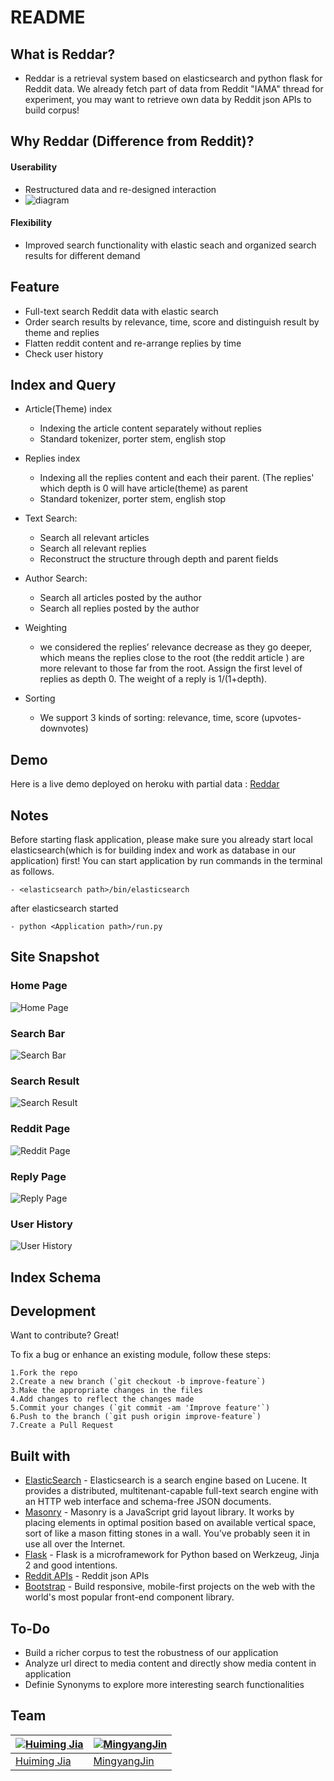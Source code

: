 # README

## What is Reddar?
* Reddar is a retrieval system based on elasticsearch and python flask for Reddit data. We already fetch part of data from Reddit "IAMA" thread for experiment, you may want to retrieve own data by Reddit json APIs to build corpus!

## Why Reddar (Difference from Reddit)?
#### Userability 
- Restructured data and re-designed interaction
- ![diagram](https://github.com/HuimingJia/Reddar/blob/master/images/Structure.png)

#### Flexibility
- Improved search functionality with elastic seach and organized search results for different demand

## Feature
 - Full-text search Reddit data with elastic search
 - Order search results by relevance, time, score and distinguish result by theme and replies
 - Flatten reddit content and re-arrange replies by time
 - Check user history
 
## Index and Query
- Article(Theme) index
	- Indexing the article content separately without replies
	- Standard tokenizer, porter stem, english stop
-  Replies index
	- Indexing all the replies content and each their parent. (The replies' which depth is 0 will have article(theme) as parent
	- Standard tokenizer, porter stem, english stop
- Text Search: 
	- Search all relevant articles
	- Search all relevant replies
	- Reconstruct the structure through depth and parent fields
	
- Author Search: 
	- Search all articles posted by the author
	- Search all replies posted by the author
- Weighting
	- we considered the replies’ relevance decrease as they go deeper, which means the replies close to the root (the reddit article ) are more relevant to those far from the root. Assign the first level of replies as depth 0. The weight of a reply is 1/(1+depth).
- Sorting
 	- We support 3 kinds of sorting: relevance, time, score (upvotes- downvotes)


## Demo
Here is a live demo deployed on heroku with partial data :  [Reddar](https://github.com/HuimingJia/Reddar)

## Notes
Before starting flask application, please make sure you already start local elasticsearch(which is for building index and work as database in our application) first! You can start application by run commands in the terminal as follows. 

```
- <elasticsearch path>/bin/elasticsearch
```
after elasticsearch started

```
- python <Application path>/run.py
```

## Site Snapshot

### Home Page
![Home Page](https://github.com/HuimingJia/Reddar/blob/master/images/HomePage.png)

### Search Bar
![Search Bar](https://github.com/HuimingJia/Reddar/blob/master/images/SearchFunction.png) 

### Search Result
![Search Result](https://github.com/HuimingJia/Reddar/blob/master/images/SearchResult.png)

### Reddit Page
![Reddit Page](https://github.com/HuimingJia/Reddar/blob/master/images/Reddit.png)

### Reply Page
![Reply Page](https://github.com/HuimingJia/Reddar/blob/master/images/Reply.png)

### User History
![User History](https://github.com/HuimingJia/Reddar/blob/master/images/UserReddit.png) 

## Index Schema


## Development
Want to contribute? Great!

To fix a bug or enhance an existing module, follow these steps:

	1.Fork the repo
	2.Create a new branch (`git checkout -b improve-feature`)
	3.Make the appropriate changes in the files
	4.Add changes to reflect the changes made
	5.Commit your changes (`git commit -am 'Improve feature'`)
	6.Push to the branch (`git push origin improve-feature`)
	7.Create a Pull Request

## Built with
>
- [ElasticSearch](https://www.elastic.co/guide/en/elasticsearch/client/python-api/current/index.html) - Elasticsearch is a search engine based on Lucene. It provides a distributed, multitenant-capable full-text search engine with an HTTP web interface and schema-free JSON documents.
- [Masonry](https://masonry.desandro.com/) - Masonry is a JavaScript grid layout library. It works by placing elements in optimal position based on available vertical space, sort of like a mason fitting stones in a wall. You’ve probably seen it in use all over the Internet.
- [Flask](http://flask.pocoo.org/) - Flask is a microframework for Python based on Werkzeug, Jinja 2 and good intentions.
- [Reddit APIs](https://www.reddit.com/dev/api/) - Reddit json APIs
- [Bootstrap](http://getbootstrap.com/) - Build responsive, mobile-first projects on the web with the world's most popular front-end component library.

## To-Do
- Build a richer corpus to test the robustness of our application
- Analyze url direct to media content and directly show media content in application
- Definie Synonyms to explore more interesting search functionalities

## Team

[![Huiming Jia](https://avatars1.githubusercontent.com/u/22848271?s=200)](https://github.com/HuimingJia)  | [![MingyangJin](https://avatars2.githubusercontent.com/u/23490377?s=200)](https://github.com/HuxTim)|
---|---|
[Huiming Jia](https://github.com/HuimingJia) |[MingyangJin](https://github.com/MingyangJin) |

